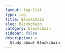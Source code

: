 ```yaml
---
layout: tag-list
type: tag
title: Blockchain
slug: blockchain
category: blockchain
sidebar: false
description: >
  Study about Blockchain
---
```

